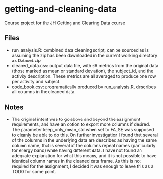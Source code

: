 # getting-and-cleaning-data
Course project for the JH Getting and Cleaning Data course

## Files
  - run_analysis.R: combined data cleaning script, can be sourced as is
  assuming the zip has been downloaded in the current working directory as Dataset.zip
  - cleaned_data.csv: output data file, with 66 metrics from the original data
  (those marked as mean or standard deviation), the subject_id, and the activity description.
  These metrics are all averaged to produce one row per activity and subject.
  - code_book.csv: programatically produced by run_analysis.R, describes all columns in the cleaned data.
  
## Notes
  - The original intent was to go above and beyond the assignment requirements, and have an option to export more columns if desired. The parameter keep_only_mean_std when set to FALSE was supposed to cleanly be able to do this. On further investigation I found that several of the columns in the underlying data are described as having the same column name, that is several of the columns repeat names (particularly for energy band) while having different data. I have not found an adequate explanation for what this means, and it is not possible to have identical column names in the cleaned data frame. As this is not required for the assignment, I decided it was enough to leave this as a TODO for some point.
